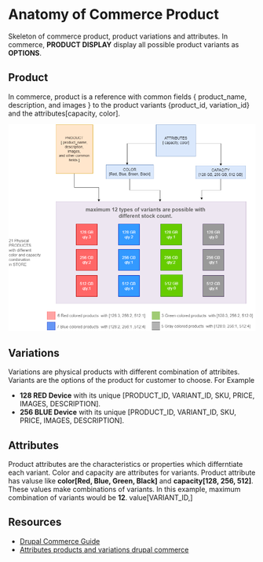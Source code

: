 # Anatomy of Commerce Product
Skeleton of commerce product, product variations and attributes.
In commerce, **PRODUCT DISPLAY** display all possible product variants as **OPTIONS**.

## Product
In commerce, product is a reference with common fields { product_name, description, and images } to the product variants {product_id, variation_id} and the attributes[capacity, color].

![](https://github.com/arsibux/anatomy-of-commerce-product/blob/main/img/product.drawio.png)
## Variations
Variations are physical products with different combination of attribites. Variants are the options of the product for customer to choose. For Example
- **128 RED Device** with its unique [PRODUCT_ID, VARIANT_ID, SKU, PRICE, IMAGES, DESCRIPTION].
- **256 BLUE Device** with its unique [PRODUCT_ID, VARIANT_ID, SKU, PRICE, IMAGES, DESCRIPTION].

## Attributes
Product attributes are the characteristics or properties which differntiate each variant. Color and capacity are attributes for variants. Product attribute has valuse like **color[Red, Blue, Green, Black]** and **capacity[128, 256, 512]**. These values make combinations of variants. In this example, maximum combination of variants would be **12**.
value[VARIANT_ID,]
## Resources
- [Drupal Commerce Guide](https://docs.drupalcommerce.org/commerce2/developer-guid)
- [Attributes products and variations drupal commerce ](https://menetray.com/en/blog/attributes-products-and-variations-drupal-commerce)
